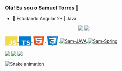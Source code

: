 ### Olá! Eu sou o Samuel Torres 👋

- 🌱 Estudando Angular 2+ | Java

<div align="center">
  <a href="https://github.com/Samtoorres">
  <img height="180em" src="https://github-readme-stats.vercel.app/api?username=Samtoorres&show_icons=true&theme=dark&include_all_commits=true&count_private=true"/>
  <img height="180em" src="https://github-readme-stats.vercel.app/api/top-langs/?username=Samtoorres&layout=compact&langs_count=7&theme=dark"/>
</div>

 <div style="display: inline_block"><br>
  <img align="center" alt="Sam-Js" height="30" width="40" src="https://raw.githubusercontent.com/devicons/devicon/master/icons/javascript/javascript-plain.svg" />
  <img align="center" alt="Sam-Ts" height="30" width="40" src="https://raw.githubusercontent.com/devicons/devicon/master/icons/typescript/typescript-plain.svg" />
  <img align="center" alt="Sam-HTML" height="30" width="40" src="https://raw.githubusercontent.com/devicons/devicon/master/icons/html5/html5-original.svg" />
  <img align="center" alt="Sam-CSS" height="30" width="40" src="https://raw.githubusercontent.com/devicons/devicon/master/icons/css3/css3-original.svg" />
  <img align="center" alt="Sam-JAVA" height="40" width="40" src="https://cdn.jsdelivr.net/gh/devicons/devicon/icons/java/java-original.svg" />
  <img align="center" alt="Sam-Spring" height="30" width="40" src="https://cdn.jsdelivr.net/gh/devicons/devicon/icons/spring/spring-original.svg" />   
</div>
  
<div><br> 
  <a href="https://www.instagram.com/samtoorres/" target="_blank"><img src="https://img.shields.io/badge/Instagram-E4405F?style=for-the-badge&logo=instagram&logoColor=white" target="_blank"></a>
  <a href = "mailto:samtorres.v05@gmail.com"><img src="https://img.shields.io/badge/Gmail-D14836?style=for-the-badge&logo=gmail&logoColor=white" target="_blank"></a>
  <a href="https://www.linkedin.com/in/samueltorresb8581711b/" target="_blank"><img src="https://img.shields.io/badge/-LinkedIn-%230077B5?style=for-the-badge&logo=linkedin&logoColor=white" target="_blank"></a> 
 
  ![Snake animation](https://github.com/Samtoorres/Samtoorres/blob/output/github-contribution-grid-snake.svg)
 
</div>
